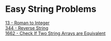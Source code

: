 # Easy String Problems
[13 - Roman to Integer](13)  
[344 - Reverse String](344)  
[1662 - Check If Two String Arrays are Equivalent](1662)  